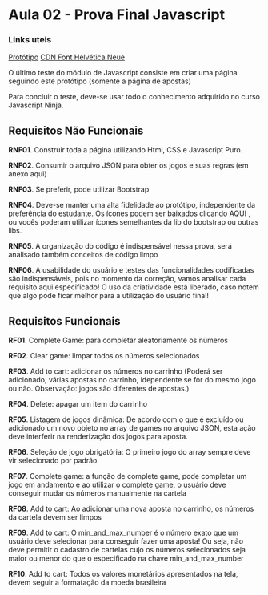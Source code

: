 # Aula 02 - Prova Final Javascript

### Links uteis
[Protótipo](https://xd.adobe.com/view/4bd3fba7-f671-4202-b5e2-17137367ef1d-1e80/screen/8497f9e8-5eff-4ae8-8380-b1874cd674c0/specs/)
[CDN Font Helvética Neue](https://www.cdnfonts.com/helvetica-neue-9.font)

O último teste do módulo de Javascript consiste em criar uma página seguindo este protótipo (somente a página de apostas)

Para concluir o teste, deve-se usar todo o conhecimento adquirido no curso Javascript Ninja.


## Requisitos Não Funcionais
**RNF01**. Construir toda a página utilizando Html, CSS e Javascript Puro.

**RNF02**. Consumir o arquivo JSON para obter os jogos e suas regras (em anexo aqui)

**RNF03**. Se preferir, pode utilizar Bootstrap

**RNF04**. Deve-se manter uma alta fidelidade ao protótipo, independente da preferência do estudante. Os ícones podem ser baixados clicando AQUI , ou vocês poderam utilizar ícones semelhantes da lib do bootstrap ou outras libs.

**RNF05**. A organização do código é indispensável nessa prova, será analisado também conceitos de código limpo

**RNF06**. A usabilidade do usuário e testes das funcionalidades codificadas são indispensáveis, pois no momento da correção, vamos analisar cada requisito aqui especificado! O uso da criatividade está liberado, caso notem que algo pode ficar melhor para a utilização do usuário final!


## Requisitos Funcionais
**RF01**. Complete Game: para completar aleatoriamente os números

**RF02**. Clear game: limpar todos os números selecionados

**RF03**. Add to cart: adicionar os números no carrinho (Poderá ser adicionado, várias apostas no carrinho, idependente se for do mesmo jogo ou não. Observação: jogos são diferentes de apostas.)

**RF04**. Delete: apagar um item do carrinho

**RF05**. Listagem de jogos dinâmica: De acordo com o que é excluído ou adicionado um novo objeto no array de games no arquivo JSON, esta ação deve interferir na renderização dos jogos para aposta.

**RF06**. Seleção de jogo obrigatória: O primeiro jogo do array sempre deve vir selecionado por padrão

**RF07**. Complete game: a função de complete game, pode completar um jogo em andamento e ao utilizar o complete game, o usuário deve conseguir mudar os números manualmente na cartela

**RF08**. Add to cart: Ao adicionar uma nova aposta no carrinho, os números da cartela devem ser limpos

**RF09**. Add to cart: O min_and_max_number é o número exato que um usuário deve selecionar para conseguir fazer uma aposta! Ou seja, não deve permitir o cadastro de cartelas cujo os números selecionados seja maior ou menor do que o especificado na chave min_and_max_number

**RF10**. Add to cart: Todos os valores monetários apresentados na tela, devem seguir a formatação da moeda brasileira
